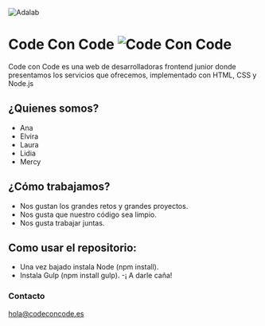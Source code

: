 ![Adalab](_src/assets/images/logo-adalab-80px.png)               

# Code Con Code   ![Code Con Code](_src/assets/images/c3-logo-yellow80px.png)

Code con Code es una web de desarrolladoras frontend junior donde presentamos los servicios que ofrecemos, implementado con HTML, CSS y Node.js

## ¿Quienes somos?

* Ana
* Elvira
* Laura
* Lidia
* Mercy

## ¿Cómo trabajamos?

- Nos gustan los grandes retos y grandes proyectos.
- Nos gusta que nuestro código sea limpio.
- Nos gusta trabajar juntas.

## Como usar el repositorio:
- Una vez bajado instala Node (npm install).
- Instala Gulp (npm install gulp).
-¡ A darle caña!

### Contacto
hola@codeconcode.es

